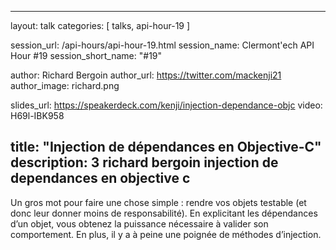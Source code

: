 ---
layout: talk
categories: [ talks, api-hour-19 ]

session_url: /api-hours/api-hour-19.html
session_name: Clermont'ech API Hour &#35;19
session_short_name: "&#35;19"

author: Richard Bergoin
author_url: https://twitter.com/mackenji21
author_image: richard.png

slides_url: https://speakerdeck.com/kenji/injection-dependance-objc
video: H69l-IBK958

title: "Injection de dépendances en Objective-C"
description: 3 richard bergoin injection de dependances en objective c
------

Un gros mot pour faire une chose simple : rendre vos objets testable (et donc
leur donner moins de responsabilité). En explicitant les dépendances d’un objet,
vous obtenez la puissance nécessaire à valider son comportement. En plus, il y a
à peine une poignée de méthodes d’injection.
